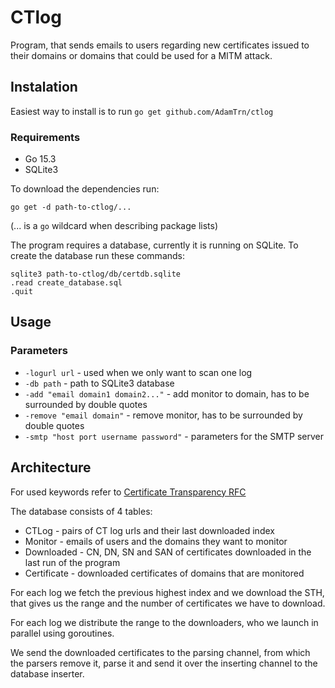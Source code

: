 # CTlog
Program, that sends emails to users regarding new certificates issued to their domains or domains that could be used for a MITM attack.

## Instalation
Easiest way to install is to run `go get github.com/AdamTrn/ctlog`
### Requirements
- Go 15.3
- SQLite3

To download the dependencies run:

`go get -d path-to-ctlog/...`

(... is a `go` wildcard when describing package lists)

The program requires a database, currently it is running on SQLite.
To create the database run these commands:
```
sqlite3 path-to-ctlog/db/certdb.sqlite
.read create_database.sql
.quit
```

## Usage
### Parameters
- `-logurl url` - used when we only want to scan one log
- `-db path` - path to SQLite3 database
- `-add "email domain1 domain2..."` - add monitor to domain, has to be surrounded by double quotes
- `-remove "email domain"` - remove monitor, has to be surrounded by double quotes
- `-smtp "host port username password"` - parameters for the SMTP server
## Architecture
For used keywords refer to [Certificate Transparency RFC](https://tools.ietf.org/html/rfc6962)

The database consists of 4 tables:
- CTLog - pairs of CT log urls and their last downloaded index 
- Monitor - emails of users and the domains they want to monitor
- Downloaded - CN, DN, SN and SAN of certificates downloaded in the last run of the program
- Certificate - downloaded certificates of domains that are monitored

For each log we fetch the previous highest index and we download the STH, that gives us the range and the number of certificates we have to download.

For each log we distribute the range to the downloaders, who we launch in parallel using goroutines.

We send the downloaded certificates to the parsing channel, from which the parsers remove it, parse it and send it over the inserting channel to the database inserter.